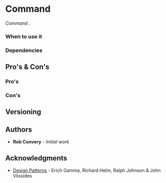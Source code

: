 # Command

*Command* .

### When to use it

### Dependencies

## Pro's & Con's
### Pro's

### Con's

## Versioning

## Authors

* **Rob Convery** - *Initial work*

## Acknowledgments

* [Design Patterns](https://www.amazon.co.uk/Design-Patterns-Object-Oriented-Addison-Wesley-Professional-ebook/dp/B000SEIBB8) - Erich Gamma, Richard Helm, Ralph Johnson & John Vlissides

